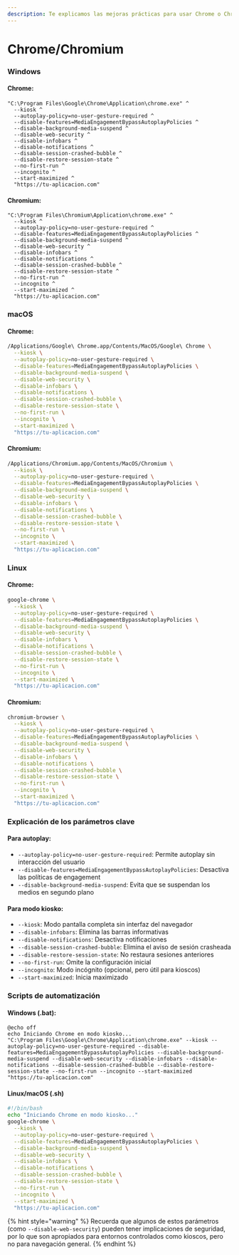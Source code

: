 ```yaml
---
description: Te explicamos las mejoras prácticas para usar Chrome o Chromium en modo kiosko
---
```


# Chrome/Chromium

### Windows

#### Chrome:

```batch
"C:\Program Files\Google\Chrome\Application\chrome.exe" ^
  --kiosk ^
  --autoplay-policy=no-user-gesture-required ^
  --disable-features=MediaEngagementBypassAutoplayPolicies ^
  --disable-background-media-suspend ^
  --disable-web-security ^
  --disable-infobars ^
  --disable-notifications ^
  --disable-session-crashed-bubble ^
  --disable-restore-session-state ^
  --no-first-run ^
  --incognito ^
  --start-maximized ^
  "https://tu-aplicacion.com"
```

#### Chromium:

```batch
"C:\Program Files\Chromium\Application\chrome.exe" ^
  --kiosk ^
  --autoplay-policy=no-user-gesture-required ^
  --disable-features=MediaEngagementBypassAutoplayPolicies ^
  --disable-background-media-suspend ^
  --disable-web-security ^
  --disable-infobars ^
  --disable-notifications ^
  --disable-session-crashed-bubble ^
  --disable-restore-session-state ^
  --no-first-run ^
  --incognito ^
  --start-maximized ^
  "https://tu-aplicacion.com"
```

### macOS

#### Chrome:

```bash
/Applications/Google\ Chrome.app/Contents/MacOS/Google\ Chrome \
  --kiosk \
  --autoplay-policy=no-user-gesture-required \
  --disable-features=MediaEngagementBypassAutoplayPolicies \
  --disable-background-media-suspend \
  --disable-web-security \
  --disable-infobars \
  --disable-notifications \
  --disable-session-crashed-bubble \
  --disable-restore-session-state \
  --no-first-run \
  --incognito \
  --start-maximized \
  "https://tu-aplicacion.com"
```

#### Chromium:

```bash
/Applications/Chromium.app/Contents/MacOS/Chromium \
  --kiosk \
  --autoplay-policy=no-user-gesture-required \
  --disable-features=MediaEngagementBypassAutoplayPolicies \
  --disable-background-media-suspend \
  --disable-web-security \
  --disable-infobars \
  --disable-notifications \
  --disable-session-crashed-bubble \
  --disable-restore-session-state \
  --no-first-run \
  --incognito \
  --start-maximized \
  "https://tu-aplicacion.com"
```

### Linux

#### Chrome:

```bash
google-chrome \
  --kiosk \
  --autoplay-policy=no-user-gesture-required \
  --disable-features=MediaEngagementBypassAutoplayPolicies \
  --disable-background-media-suspend \
  --disable-web-security \
  --disable-infobars \
  --disable-notifications \
  --disable-session-crashed-bubble \
  --disable-restore-session-state \
  --no-first-run \
  --incognito \
  --start-maximized \
  "https://tu-aplicacion.com"
```

#### Chromium:

```bash
chromium-browser \
  --kiosk \
  --autoplay-policy=no-user-gesture-required \
  --disable-features=MediaEngagementBypassAutoplayPolicies \
  --disable-background-media-suspend \
  --disable-web-security \
  --disable-infobars \
  --disable-notifications \
  --disable-session-crashed-bubble \
  --disable-restore-session-state \
  --no-first-run \
  --incognito \
  --start-maximized \
  "https://tu-aplicacion.com"
```

### Explicación de los parámetros clave

#### Para autoplay:

* `--autoplay-policy=no-user-gesture-required`: Permite autoplay sin interacción del usuario
* `--disable-features=MediaEngagementBypassAutoplayPolicies`: Desactiva las políticas de engagement
* `--disable-background-media-suspend`: Evita que se suspendan los medios en segundo plano

#### Para modo kiosko:

* `--kiosk`: Modo pantalla completa sin interfaz del navegador
* `--disable-infobars`: Elimina las barras informativas
* `--disable-notifications`: Desactiva notificaciones
* `--disable-session-crashed-bubble`: Elimina el aviso de sesión crasheada
* `--disable-restore-session-state`: No restaura sesiones anteriores
* `--no-first-run`: Omite la configuración inicial
* `--incognito`: Modo incógnito (opcional, pero útil para kioscos)
* `--start-maximized`: Inicia maximizado

### Scripts de automatización

#### Windows (.bat):

```batch
@echo off
echo Iniciando Chrome en modo kiosko...
"C:\Program Files\Google\Chrome\Application\chrome.exe" --kiosk --autoplay-policy=no-user-gesture-required --disable-features=MediaEngagementBypassAutoplayPolicies --disable-background-media-suspend --disable-web-security --disable-infobars --disable-notifications --disable-session-crashed-bubble --disable-restore-session-state --no-first-run --incognito --start-maximized "https://tu-aplicacion.com"
```

#### Linux/macOS (.sh)

```bash
#!/bin/bash
echo "Iniciando Chrome en modo kiosko..."
google-chrome \
  --kiosk \
  --autoplay-policy=no-user-gesture-required \
  --disable-features=MediaEngagementBypassAutoplayPolicies \
  --disable-background-media-suspend \
  --disable-web-security \
  --disable-infobars \
  --disable-notifications \
  --disable-session-crashed-bubble \
  --disable-restore-session-state \
  --no-first-run \
  --incognito \
  --start-maximized \
  "https://tu-aplicacion.com"
```

{% hint style="warning" %}
Recuerda que algunos de estos parámetros (como `--disable-web-security`) pueden tener implicaciones de seguridad, por lo que son apropiados para entornos controlados como kioscos, pero no para navegación general.
{% endhint %}
